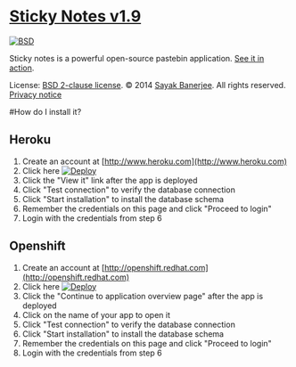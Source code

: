 # [Sticky Notes v1.9](http://sayakbanerjee.com/sticky-notes)

[![BSD](https://img.shields.io/badge/license-BSD-blue.svg?style=flat)](https://github.com/pcon/sticky-notes-quickstart/blob/master/LICENSE)

Sticky notes is a powerful open-source pastebin application. [See it in action](http://paste.kde.org).

License: [BSD 2-clause license](http://www.opensource.org/licenses/bsd-license.php).
&copy; 2014 [Sayak Banerjee](http://sayakbanerjee.com). All rights reserved. [Privacy notice](http://goo.gl/Ba15QZ)

#How do I install it?

## Heroku

1. Create an account at [http://www.heroku.com](http://www.heroku.com)
2. Click here [![Deploy](https://www.herokucdn.com/deploy/button.png)](https://heroku.com/deploy?template=https://github.com/pcon/sticky-notes-quickstart)
3. Click the "View it" link after the app is deployed
4. Click "Test connection" to verify the database connection
5. Click "Start installation" to install the database schema
6. Remember the credentials on this page and click "Proceed to login"
7. Login with the credentials from step 6

## Openshift

1. Create an account at [http://openshift.redhat.com](http://openshift.redhat.com)
2. Click here [![Deploy](https://raw.githubusercontent.com/pcon/sticky-notes-quickstart/master/public/openshiftDeploy.png)](https://openshift.redhat.com/app/console/application_types/custom?name=stickynotes2&initial_git_url=https://github.com/pcon/sticky-notes-quickstart.git&cartridges[]=php-5.4&cartridges[]=mysql-5.5)
3. Click the "Continue to application overview page" after the app is deployed
4. Click on the name of your app to open it
5. Click "Test connection" to verify the database connection
6. Click "Start installation" to install the database schema
7. Remember the credentials on this page and click "Proceed to login"
8. Login with the credentials from step 6